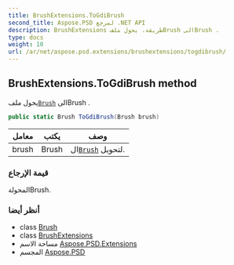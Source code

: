 ```yaml
---
title: BrushExtensions.ToGdiBrush
second_title: Aspose.PSD لمرجع .NET API
description: BrushExtensions طريقة. يحول ملفBrush الىBrush .
type: docs
weight: 10
url: /ar/net/aspose.psd.extensions/brushextensions/togdibrush/
---
```

## BrushExtensions.ToGdiBrush method

يحول ملف[`Brush`](../../../aspose.psd/brush/) الىBrush .

```csharp
public static Brush ToGdiBrush(Brush brush)
```

| معامل | يكتب | وصف |
| --- | --- | --- |
| brush | Brush | ال[`Brush`](../../../aspose.psd/brush/) لتحويل. |

### قيمة الإرجاع

المحولةBrush.

### أنظر أيضا

* class [Brush](../../../aspose.psd/brush/)
* class [BrushExtensions](../)
* مساحة الاسم [Aspose.PSD.Extensions](../../brushextensions/)
* المجسم [Aspose.PSD](../../../)


